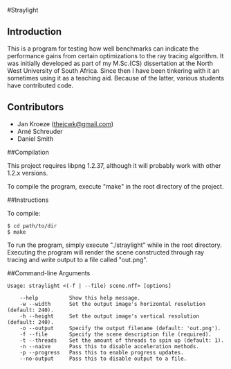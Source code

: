 #Straylight

## Introduction

This is a program for testing how well benchmarks can indicate the performance
gains from certain optimizations to the ray tracing algorithm.
It was initially developed as part of my M.Sc.(CS) dissertation at the North West University of South Africa.
Since then I have been tinkering with it an sometimes using it as a teaching aid.
Because of the latter, various students have contributed code.

## Contributors

* Jan Kroeze (thejcwk@gmail.com)
* Arné Schreuder
* Daniel Smith

##Compilation

This project requires libpng 1.2.37, although it will probably work with
other 1.2.x versions.

To compile the program, execute "make" in the root directory of the
project.

##Instructions

To compile:

```shell
$ cd path/to/dir
$ make
```

To run the program, simply execute "./straylight" while in the root
directory. Executing the program will render the scene constructed
through ray tracing and write output to a file called "out.png".

##Command-line Arguments

```shell
Usage: straylight <(-f | --file) scene.nff> [options]

	--help		    Show this help message.
	-w --width	    Set the output image's horizontal resolution (default: 240).
	-h --height	    Set the output image's vertical resolution (default: 240).
	-o --output	    Specify the output filename (default: 'out.png').
	-f --file	    Specify the scene description file (required).
	-t --threads	Set the amount of threads to spin up (default: 1).
	-n --naive	    Pass this to disable acceleration methods.
	-p --progress	Pass this to enable progress updates.
	--no-output	    Pass this to disable output to a file.
```
